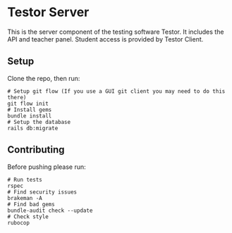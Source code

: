 # Testor Server
This is the server component of the testing software Testor. It includes the API and teacher panel. Student access is provided by Testor Client.

## Setup
Clone the repo, then run:
```shell
# Setup git flow (If you use a GUI git client you may need to do this there)
git flow init
# Install gems
bundle install
# Setup the database
rails db:migrate
```

## Contributing
Before pushing please run:
```shell
# Run tests
rspec
# Find security issues
brakeman -A
# Find bad gems
bundle-audit check --update
# Check style
rubocop
```
